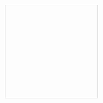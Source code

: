 ---
---
<script src="svg.js"></script>

<script>
function sly() {

var draw = SVG('filigrane'); // .size(300, 300);
var rect = draw.rect(100, 100).attr({ fill: '#f06' });

}

// document.addEventListener("DOMContentLoaded", function(event) {

window.addEventListener("load", function(event) {
  sly();
})();

</script>

<!--
  path
  <path d="M10 10 C 20 20, 40 20, 50 10" stroke="black" fill="transparent"/>

  S - same/symetric point in a path
  <path d="M10 80 C 40 10, 65 10, 95 80 S 150 150, 180 80" stroke="black" fill="transparent"/>

  Q - quadratic only has 1 control point
  <path d="M10 80 Q 95 10 180 80" stroke="black" fill="transparent"/>

  T - several quadratics
  <path d="M10 80 Q 52.5 10, 95 80 T 180 80" stroke="black" fill="transparent"/>


  Also, arcs
  https://developer.mozilla.org/en-US/docs/Web/SVG/Tutorial/Paths#Bezier_Curves

  rect circle text ellipse line polyline polygon
  https://developer.mozilla.org/en-US/docs/Web/SVG/Tutorial/Basic_Shapes
-->

<div id="filigrane" style="width:300px; height:300px; border: 1px solid silver;">
</div>
